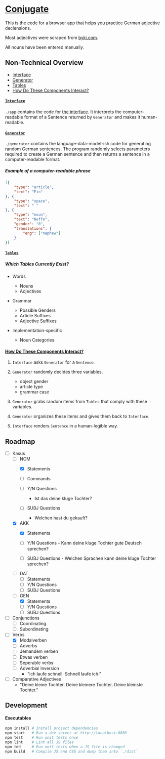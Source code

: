 # [Conjugate](http://whroman.github.io/conjugate)

This is the code for a browser app that helps you practice German adjective declensions.

Most adjectives were scraped from [byki.com](http://www.byki.com/lists/german/greg's-basic-german-adjectives.html).

All nouns have been entered manually.

## Non-Technical Overview

- [Interface](#interface)
- [Generator](#generator)
- [Tables](#tables)
- [How Do These Components Interact?](#component-interaction)


#### [`Interface`](#interface)

`./app` contains the code for [the interface](http://whroman.github.io/conjugate). It interprets the computer-readable format of a Sentence returned by `Generator` and makes it human-readable.

#### [`Generator`](#generator)

`./generator` contains the language-data-model-ish code for generating random German sentences. The program randomly selects parameters required to create a German sentence and then returns a sentence in a computer-readable format.

##### Example of a computer-readable phrase

```json
[{
    "type": "article",
    "text": "Ein"
}, {
    "type": "space",
    "text": " "
}, {
    "type": "noun",
    "text": "Neffe",
    "gender": "0",
    "translations": {
        "eng": ["nephew"]
    }
}]
```


#### [`Tables`](#tables)

##### Which Tables Currently Exist?

- Words
    - Nouns
    - Adjectives


- Grammar
    - Possible Genders
    - Article Suffixes
    - Adjective Suffixes

- Implementation-specific
    - Noun Categories


#### [How Do These Components Interact?](#component-interaction)
1. `Interface` asks `Generator` for a `Sentence`.
2. `Generator` randomly decides three variables.

    - object gender
    - article type
    - grammar case

3. `Generator` grabs random items from `Tables` that comply with these variables.
4. `Generator` organizes these items and gives them back to `Interface`.
5. `Interface` renders `Sentence` in a human-legible way.


## Roadmap
- [ ] Kasus
    - [ ] NOM
        - [x] Statements
        - [ ] Commands
        - [ ] Y/N Questions
            - Ist das deine kluge Tochter?

        - [ ] SUBJ Questions
            - Welchen hast du gekauft?

    - [x] AKK
        - [x] Statements
        - [ ] Y/N Questions
                - Kann deine kluge Tochter gute Deutsch sprechen?

        - [ ] SUBJ Questions
                - Welchen Sprachen kann deine kluge Tochter sprechen?

    - [ ] DAT
        - [ ] Statements
        - [ ] Y/N Questions
        - [ ] SUBJ Questions

    - [ ] GEN
        - [x] Statements
        - [ ] Y/N Questions
        - [ ] SUBJ Questions

- [ ] Conjunctions
    - [ ] Coordinating
    - [ ] Subordinating

- [ ] Verbs
    - [x] Modalverben
    - [ ] Adverbs
    - [ ] Jemandem verben
    - [ ] Etwas verben
    - [ ] Seperable verbs
    - [ ] Adverbial Inversion
        - "Ich laufe schnell. Schnell laufe ich."

- [ ] Comparative Adjectives
    - "Deine kleine Tochter. Deine kleinere Tochter. Deine kleinste Tochter."


## Development

#### Executables

```bash
npm install # Install project dependencies
npm start   # Run a dev server at http://localhost:8080
npm test    # Run unit tests once
npm lint    # Lint all JS files
npm tdd     # Run unit tests when a JS file is changed
npm build   # Compile JS and CSS and dump them into `./dist`
```